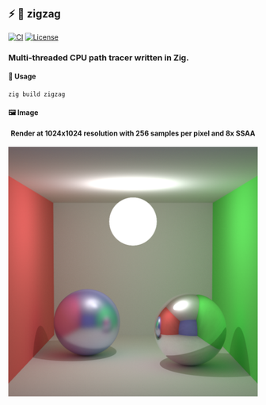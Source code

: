## :zap: :trident: **zigzag**

[![CI][ci-shield]][ci-url]
[![License][license-shield]][license-url]

### Multi-threaded CPU path tracer written in Zig.

#### :rocket: Usage

```zig
zig build zigzag
```

#### :framed_picture: Image

<h4 align="center">
    <p>Render at 1024x1024 resolution with 256 samples per pixel and 8x SSAA</p>
</h4>

<p align="center">
    <img src="images/image.png">
</p>

<!-- MARKDOWN LINKS -->

[ci-shield]: https://img.shields.io/github/actions/workflow/status/tensorush/zigzag/ci.yaml?branch=main&style=for-the-badge&logo=github&label=CI&labelColor=black
[ci-url]: https://github.com/tensorush/zigzag/blob/main/.github/workflows/ci.yaml
[license-shield]: https://img.shields.io/github/license/tensorush/zigzag.svg?style=for-the-badge&labelColor=black
[license-url]: https://github.com/tensorush/zigzag/blob/main/LICENSE.md
